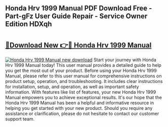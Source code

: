 ## Honda Hrv 1999 Manual PDF Download Free - Part-gFz User Guide Repair - Service Owner Edition HDXqh

# <h2><a href="http://bc55748.oget.top/?id=Honda+Hrv+1999+Manual">🔗Download New 👉🔴 Honda Hrv 1999 Manual</a></h2>

[![Honda Hrv 1999 Manual new download](https://i.imgur.com/5g1atiW.png)](http://bc55748.oget.top/?id=Honda+Hrv+1999+Manual)
Start your journey with Honda Hrv 1999 Manual today! This user manual provides a detailed guide to help you get the most out of your product. Before using your Honda Hrv 1999 Manual, please refer to this user manual for comprehensive instructions on product setup, operation, and troubleshooting. It includes clear instructions for installation, setup, and operation, as well as important safety information. With features like list of features, your new Honda Hrv 1999 Manual empowers you to achieve exceptional results. It's our hope that the Honda Hrv 1999 Manual has been a helpful and informative resource in helping you get started with your new product. Should you require any assistance or clarification, please do not hesitate to contact our customer support team.
